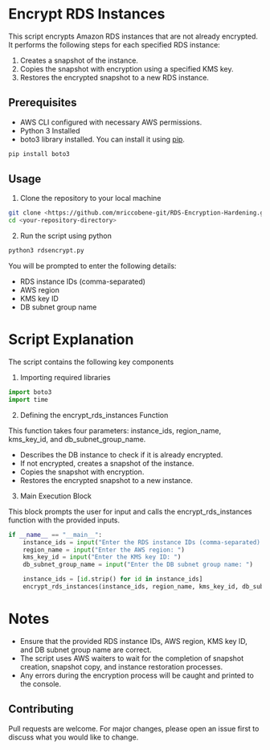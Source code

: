 # Encrypt RDS Instances

This script encrypts Amazon RDS instances that are not already encrypted. It performs the following steps for each specified RDS instance:
1. Creates a snapshot of the instance.
2. Copies the snapshot with encryption using a specified KMS key.
3. Restores the encrypted snapshot to a new RDS instance.
## Prerequisites
* AWS CLI configured with necessary AWS permissions.
* Python 3 Installed
* boto3 library installed. You can install it using [pip](https://pip.pypa.io/en/stable/).

```bash
pip install boto3
```

## Usage
1. Clone the repository to your local machine
```bash
git clone <https://github.com/mriccobene-git/RDS-Encryption-Hardening.git>
cd <your-repository-directory>
```
2. Run the script using python
```bash
python3 rdsencrypt.py
```
You will be prompted to enter the following details:

* RDS instance IDs (comma-separated)
* AWS region
* KMS key ID
* DB subnet group name


# Script Explanation
The script contains the following key components
1. Importing required libraries
```python
import boto3
import time
```
2. Defining the encrypt_rds_instances Function

This function takes four parameters: instance_ids, region_name, kms_key_id, and db_subnet_group_name.

* Describes the DB instance to check if it is already encrypted.
* If not encrypted, creates a snapshot of the instance.
* Copies the snapshot with encryption.
* Restores the encrypted snapshot to a new instance.

3. Main Execution Block

This block prompts the user for input and calls the encrypt_rds_instances function with the provided inputs.
```python
if __name__ == "__main__":
    instance_ids = input("Enter the RDS instance IDs (comma-separated): ").split(',')
    region_name = input("Enter the AWS region: ")
    kms_key_id = input("Enter the KMS key ID: ")
    db_subnet_group_name = input("Enter the DB subnet group name: ")

    instance_ids = [id.strip() for id in instance_ids]
    encrypt_rds_instances(instance_ids, region_name, kms_key_id, db_subnet_group_name)
```


# Notes
* Ensure that the provided RDS instance IDs, AWS region, KMS key ID, and DB subnet group name are correct.
* The script uses AWS waiters to wait for the completion of snapshot creation, snapshot copy, and instance restoration processes.
* Any errors during the encryption process will be caught and printed to the console.


## Contributing

Pull requests are welcome. For major changes, please open an issue first
to discuss what you would like to change.


